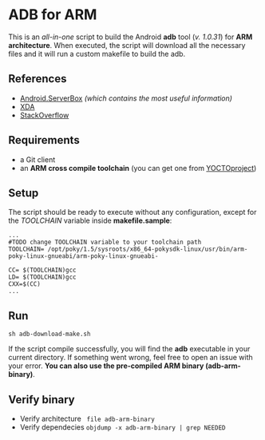 # ADB for ARM

This is an *all-in-one* script to build the Android **adb** tool (*v. 1.0.31*) for **ARM architecture**. When executed, the script will download all the necessary files and it will run a custom makefile to build the adb.

References
--

 - [Android.ServerBox] *(which contains the most useful information)*
 - [XDA]
 - [StackOverflow]



Requirements
--
 - a Git client
 - an **ARM cross compile toolchain** (you can get one from [YOCTOproject])
 

Setup
--
The script should be ready to execute without any configuration, except for the *TOOLCHAIN* variable inside **makefile.sample**:

```
...
#TODO change TOOLCHAIN variable to your toolchain path 
TOOLCHAIN= /opt/poky/1.5/sysroots/x86_64-pokysdk-linux/usr/bin/arm-poky-linux-gnueabi/arm-poky-linux-gnueabi-

CC= $(TOOLCHAIN)gcc
LD= $(TOOLCHAIN)gcc
CXX=$(CC)
...
```

Run
--
```
sh adb-download-make.sh
```
If the script compile successfully, you will find the **adb** executable in your current directory. If something went wrong, feel free to open an issue with your error. **You can also use the pre-compiled ARM binary (adb-arm-binary)**.

Verify binary
--
 - Verify architecture
``` file adb-arm-binary```
 - Verify dependecies
``` objdump -x adb-arm-binary | grep NEEDED ```


[YOCTOproject]:http://downloads.yoctoproject.org/releases/yocto/yocto-1.5/toolchain/
[Android.ServerBox]:http://android.serverbox.ch/?p=1217
[XDA]:http://forum.xda-developers.com/showthread.php?t=1924492
[StackOverflow]:http://stackoverflow.com/questions/5904765/build-android-adb-for-arm-processor

